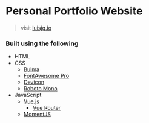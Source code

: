 # Personal Portfolio Website

> visit [luisjg.io](https://luisjg.io)

### Built using the following

- HTML
- CSS
  - [Bulma](https://bulma.io)
  - [FontAwesome Pro](https://fontawesome.com/)
  - [Devicon](https://konpa.github.io/devicon/)
  - [Roboto Mono](https://fonts.google.com/specimen/Roboto+Mono?selection.family=Roboto+Mono)
- JavaScript
  - [Vue.js](https://vuejs.org)
    - [Vue Router](https://router.vuejs.org/en/)
  - [MomentJS](https://momentjs.com/)
